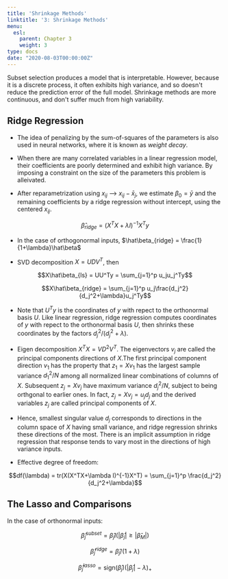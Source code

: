 ```yaml
---
title: 'Shrinkage Methods'
linktitle: '3: Shrinkage Methods'
menu:
  esl:
    parent: Chapter 3
    weight: 3
type: docs
date: "2020-08-03T00:00:00Z"
---
```


Subset selection produces a model that is interpretable. However, because it is a discrete process, it often exhibits high variance, and so doesn't reduce the prediction error of the full model. Shrinkage methods are more continuous, and don't suffer much from high variability.

## Ridge Regression

- The idea of penalizing by the sum-of-squares of the parameters is also used in neural networks, where it is known as *weight decay*.

- When there are many correlated variables in a linear regression model, their coefficients are poorly determined and exhibit high variance. By imposing a constraint on the size of the parameters this problem is alleivated.

- After reparametrization using $x_{ij}$ --> $x_{ij} - \bar x_j$, we estimate $\beta_0 = \bar y$ and the remaining coefficients by a ridge regression without intercept, using the centered $x_{ij}$.

$$\hat\beta_{ridge} = (X^TX+\lambda I)^{-1}X^Ty$$

- In the case of orthogonormal inputs, $\hat\beta_{ridge} = \frac{1}{1+\lambda}\hat\beta$

- SVD decomposition $X = UDV^T$, then

$$X\hat\beta_{ls} = UU^Ty = \sum_{j=1}^p u_ju_j^Ty$$

$$X\hat\beta_{ridge} = \sum_{j=1}^p u_j\frac{d_j^2}{d_j^2+\lambda}u_j^Ty$$

- Note that $U^Ty$ is the coordinates of $y$ with repect to the orthonormal basis $U$. Like linear regression, ridge regression computes coordinates of $y$ with repect to the orthonormal basis $U$, then shrinks these coordinates by the factors $d_j^2/(d_j^2+\lambda)$.

- Eigen decomposition $X^TX = VD^2V^T$. The eigenvectors $v_j$ are called the principal components directions of $X$.The first principal component direction $v_1$ has the property that $z_1 = Xv_1$ has the largest sample variance $d_1^2/N$ among all normalized linear combinations of columns of $X$. Subsequent $z_j=Xv_j$ have maximum variance $d_j^2/N$, subject to being orthgonal to earlier ones. In fact, $z_j = Xv_j = u_jd_j$ and the derived variables $z_j$ are called principal components of $X$.

- Hence, smallest singular value $d_j$ corresponds to directions in the column space of $X$ having small variance, and ridge regression shrinks these directions of the most. There is an implicit assumption in ridge regression that response tends to vary most in the directions of high variance inputs.

- Effective degree of freedom:

$$df(\lambda) = tr(X(X^TX+\lambda I)^{-1}X^T) = \sum_{j=1}^p \frac{d_j^2}{d_j^2+\lambda}$$


## The Lasso and Comparisons

In the case of orthonormal inputs:

$$\hat\beta^{subset}_j = \hat\beta_j I(|\hat\beta_j| \ge |\hat\beta_M|)$$

$$\hat\beta^{ridge}_j = \hat\beta_j / (1+\lambda)$$

$$\hat\beta^{lasso}_j = \textrm{sign}(\hat\beta_j)(|\hat\beta_j| - \lambda)_+$$
